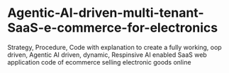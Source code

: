 # Agentic-AI-driven-multi-tenant-SaaS-e-commerce-for-electronics
Strategy, Procedure, Code with explanation to create a fully working, oop driven, Agentic AI driven, dynamic, Respinsive AI enabled SaaS web application code of ecommerce selling electronic goods online 

